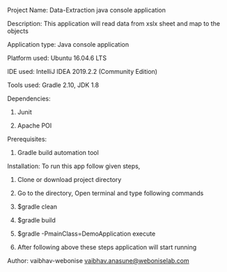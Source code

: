 Project Name: Data-Extraction java console application

Description: This application will read data from xslx sheet and map to the objects 

Application type: Java console application

Platform used: Ubuntu 16.04.6 LTS

IDE used: IntelliJ IDEA 2019.2.2 (Community Edition)

Tools used: Gradle 2.10, JDK 1.8

Dependencies:

1. Junit

2. Apache POI

Prerequisites:

1. Gradle build automation tool

Installation: To run this app follow given steps,

1. Clone or download project directory

2. Go to the directory, Open terminal and type following commands

3. $gradle clean

4. $gradle build

5. $gradle -PmainClass=DemoApplication execute

6. After following above these steps application will start running

Author: vaibhav-webonise vaibhav.anasune@weboniselab.com

